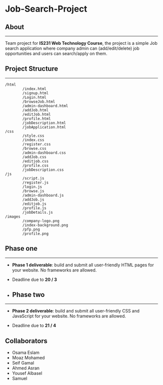 # Job-Search-Project

## About

------------

Team project for **IS231 Web Technology Course**, the project is a simple Job search application where company admin can (add/edit/delete) job opportunities and users can search/apply on them.

## Project Structure
-----------
```
/html
		/index.html
		/signup.html
		/Login.html
		/browseJob.html
		/admin-dashboard.html
		/addJob.html
		/editJob.html
		/profile.html
		/jobDescription.html
		/jobApplication.html
/css
		/style.css
		/index.css
		/register.css
		/browse.css
		/admin-dashboard.css
		/addJob.css
		/editjob.css
		/profile.css
		/jobDescription.css
/js
		/script.js
		/register.js
		/login.js
		/browse.js
		/admin-dashboard.js
		/addJob.js
		/editjob.js
		/profile.js
		/jobDetails.js
/images
		/company-logo.png
		/index-background.png
		/pfp.png
		/profile.png
```

## Phase one
----------
- **Phase 1 deliverable**: build and submit all user-friendly HTML pages for your website. No frameworks are allowed.

- Deadline due to **20 / 3**

- ## Phase two
----------
- **Phase 2 deliverable**: build and submit all user-friendly CSS and JavaScript for your website. No frameworks are allowed.

- Deadline due to **21 / 4**

## Collaborators

- Osama Eslam
- Moaz Mohamed
- Seif Gamal
- Ahmed Asran
- Yousef Albasel
- Samuel
